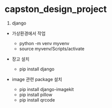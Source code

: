# capston_design_project
1. django
- 가상환경에서 작업
  - python -m venv myvenv
  - source myvenv/Scripts/activate

- 장고 설치
  - pip install django
- image 관련 package 설치
  - pip install django-imagekit
  - pip install pillow
  - pip install qrcode
